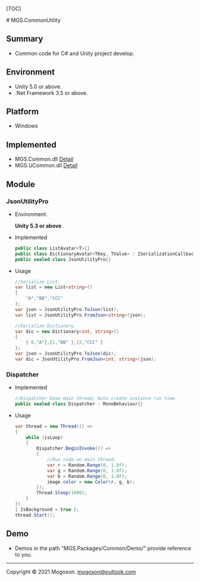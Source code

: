 [TOC]

﻿# MGS.CommonUtility

## Summary

- Common code for C# and Unity project develop.

## Environment

- Unity 5.0 or above.
- .Net Framework 3.5 or above.

## Platform

- Windows

## Implemented

- MGS.Common.dll  [Detail](./UnityProject/Assets/MGS.Packages/Common/Plugins/MGS.Common.md)
- MGS.UCommon.dll  [Detail](./UnityProject/Assets/MGS.Packages/Common/Plugins/MGS.UCommon.md)

## Module

### JsonUtilityPro

- Environment.

  **Unity 5.3 or above**.

- Implemented

  ```C#
  public class ListAvatar<T>{}
  public class DictionaryAvatar<TKey, TValue> : ISerializationCallbackReceiver{}
  public sealed class JsonUtilityPro{}
  ```
  
- Usage

  ```C#
  //Serialize List.
  var list = new List<string>()
  {
      "A","BB","CCC"
  };
  var json = JsonUtilityPro.ToJson(list);
  var list = JsonUtilityPro.FromJson<string>(json);
  
  //Serialize Dictionary.
  var dic = new Dictionary<int, string>()
  {
      { 0,"A"},{1,"BB" },{2,"CCC" }
  };
  var json = JsonUtilityPro.ToJson(dic);
  var dic = JsonUtilityPro.FromJson<int, string>(json);
  ```
  

### Dispatcher

- Implemented

  ```C#
  //Dispatcher base main thread; Auto create instance run time.
  public sealed class Dispatcher : MonoBehaviour{}
  ```

- Usage

  ```C#
  var thread = new Thread(() =>
  {
      while (isLoop)
      {
          Dispatcher.BeginInvoke(() =>
          {
              //Run code on main thread.
              var r = Random.Range(0, 1.0f);
              var g = Random.Range(0, 1.0f);
              var b = Random.Range(0, 1.0f);
              image.color = new Color(r, g, b);
          });
          Thread.Sleep(1000);
      }
  })
  { IsBackground = true };
  thread.Start();
  ```
  
## Demo

- Demos in the path "MGS.Packages/Common/Demo/" provide reference to you.

------

Copyright © 2021 Mogoson.	mogoson@outlook.com